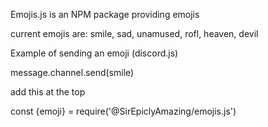 Emojis.js is an NPM package providing emojis

current emojis are: smile, sad, unamused, rofl, heaven, devil 

Example of sending an emoji (discord.js)

message.channel.send(smile)

add this at the top

const {emoji} = require('@SirEpiclyAmazing/emojis.js')
